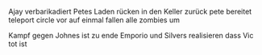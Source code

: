 Ajay verbarikadiert Petes Laden
rücken in den Keller zurück
pete bereitet teleport circle vor
auf einmal fallen alle zombies um

Kampf gegen Johnes ist zu ende
Emporio und Silvers realisieren dass Vic tot ist

